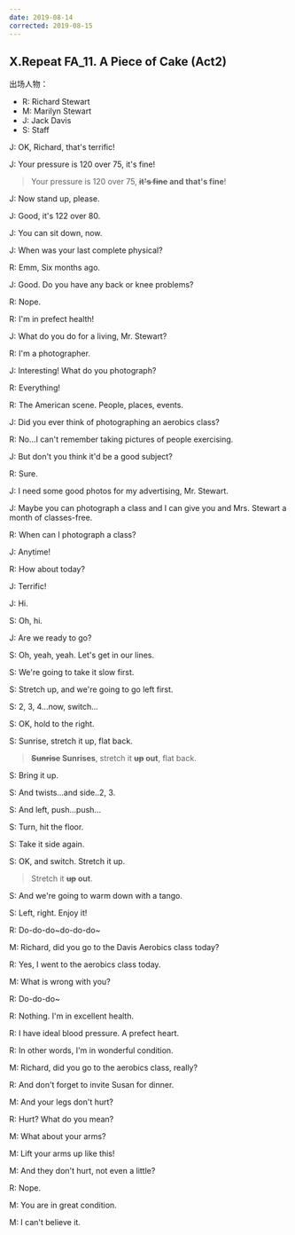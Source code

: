 ```yaml
---
date: 2019-08-14
corrected: 2019-08-15
---
```


## X.Repeat FA_11. A Piece of Cake (Act2)

出场人物：

- R: Richard Stewart
- M: Marilyn Stewart
- J: Jack Davis
- S: Staff

J: OK, Richard, that's terrific!

J: Your pressure is 120 over 75, it's fine!

> Your pressure is 120 over 75, **~~it's fine~~ and that's fine**!

J: Now stand up, please.

J: Good, it's 122 over 80.

J: You can sit down, now.

J: When was your last complete physical?

R: Emm, Six months ago.

J: Good. Do you have any back or knee problems?

R: Nope.

R: I'm in prefect health!

J: What do you do for a living, Mr. Stewart?

R: I'm a photographer.

J: Interesting! What do you photograph?

R: Everything!

R: The American scene. People, places, events.

J: Did you ever think of photographing an aerobics class?

R: No...I can't remember taking pictures of people exercising.

J: But don't you think it'd be a good subject?

R: Sure.

J: I need some good photos for my advertising, Mr. Stewart.

J: Maybe you can photograph a class and I can give you and Mrs. Stewart a month of classes-free.

R: When can I photograph a class?

J: Anytime!

R: How about today?

J: Terrific!

J: Hi.

S: Oh, hi.

J: Are we ready to go?

S: Oh, yeah, yeah. Let's get in our lines.

S: We're going to take it slow first.

S: Stretch up, and we're going to go left first.

S: 2, 3, 4...now, switch...

S: OK, hold to the right.

S: Sunrise, stretch it up, flat back.

> **~~Sunrise~~ Sunrises**, stretch it **~~up~~ out**, flat back.

S: Bring it up.

S: And twists...and side..2, 3.

S: And left, push...push...

S: Turn, hit the floor.

S: Take it side again.

S: OK, and switch. Stretch it up.

> Stretch it **~~up~~ out**.

S: And we're going to warm down with a tango.

S: Left, right. Enjoy it!

R: Do-do-do~do-do-do~

M: Richard, did you go to the Davis Aerobics class today?

R: Yes, I went to the aerobics class today.

M: What is wrong with you?

R: Do-do-do~

R: Nothing. I'm in excellent health.

R: I have ideal blood pressure. A prefect heart.

R: In other words, I'm in wonderful condition.

M: Richard, did you go to the aerobics class, really?

R: And don't forget to invite Susan for dinner.

M: And your legs don't hurt?

R: Hurt? What do you mean?

M: What about your arms?

M: Lift your arms up like this!

M: And they don't hurt, not even a little?

R: Nope.

M: You are in great condition.

M: I can't believe it.
